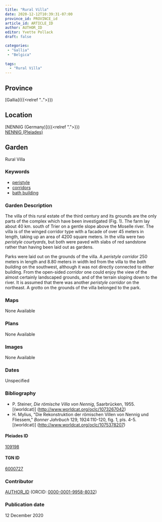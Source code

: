 ```yaml
---
title: "Rural Villa"
date: 2020-12-12T10:39:31-07:00
province_id: PROVINCE_id
article_id: ARTICLE_ID
author: AUTHOR_ID
editor: Yvette Pollack
draft: false

categories:
 - "Gallia"
 - "Belgica"
 
tags:
  - "Rural Villa"
---
```


## Province
[Gallia]({{<relref "..">}})

## Location

[NENNIG  (Germany)]({{<relref ".">}}) \
[NENNIG (Pleiades)](https://pleiades.stoa.org/places/109198)

<!--### Location Description-->

<!-- LEAVE THIS BLANK FOR NOW -->

<!--## Sublocation-->

<!--
[AREA WITHIN LOCATION, LIKE “PALATINE HILL”](GEOREFERENCE LINK)
A sublocation is any area larger than an individual garden, but located within a location. I would always try to include a link to a controlled vocabulary here if possible. This ID may well be different from the Garden ID, e.g., Pompeii versus a Garden in one of the houses which has its own Pleiades ID.
-->

<!-- ### Sublocation Description -->

## Garden
Rural Villa

### Keywords
- [peristyle](http://vocab.getty.edu/page/aat/300080971)
- [corridors](http://vocab.getty.edu/page/aat/300004294)
- [bath building](http://vocab.getty.edu/page/aat/300007347)

### Garden Description

The villa of this rural estate of the third century and its grounds are the only parts of the complex which have been investigated (Fig. 1). The farm lay about 40 km. south of Trier on a gentle slope above the Moselle river. The villa is of the winged corridor type with a facade of over 45 meters in length, taking up an area of 4200 square meters. In the villa were two *peristyle courtyards*, but both were paved with slabs of red sandstone rather than having been laid out as gardens.

Parks were laid out on the grounds of the villa. A *peristyle corridor* 250 meters in length and 8.80 meters in width led from the villa to the *bath building* on the southwest, although it was not directly connected to either building. From the open-sided *corridor* one could enjoy the view of the almost certainly landscaped grounds, and of the terrain sloping down to the river. It is assumed that there was another *peristyle corridor* on the northeast. A grotto on the grounds of the villa belonged to the park.

<!-- Text comes from draft file-->


### Maps

None Available

### Plans

None Available
<!--
{{< figure src="IMG_URL" alt="ALT_TEXT" title="CAPTION" >}}
-->

### Images

None Available
<!--
{{< figure src="IMG_URL" alt="ALT_TEXT" title="CAPTION" >}}
-->

### Dates
Unspecified

### Bibliography
- P. Steiner, *Die römische Villa von Nennig*, Saarbrücken, 1955. [(worldcat)] (http://www.worldcat.org/oclc/1073267042)
- H. Mylius, "Die Rekonstruktion der römischen Villen von Nennig und Fliessem," *Bonner Jahrbuch* 129, 1924:110-120, fig. 1, pls. 4-5. [(worldcat)] (http://www.worldcat.org/oclc/1075378207)

<!--#### Periodo ID-->

<!-- [PERIODO_ID](https://pleiades.stoa.org/places/PLEIADES_ID) -->

#### Pleiades ID

[109198](https://pleiades.stoa.org/places/109198)

#### TGN ID
[6000727](http://vocab.getty.edu/page/tgn/6000727)

### Contributor
[AUTHOR_ID](link) (ORCID: [0000-0001-9958-8032](https://orcid.org/0000-0001-9958-8032))

### Publication date
12 December 2020

<!--### Related articles-->

<!-- Links to other related articles. Leave blank for now -->
